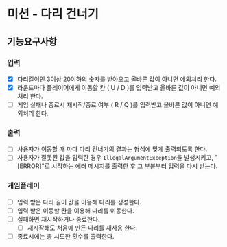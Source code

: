 # 미션 - 다리 건너기

## 기능요구사항

### 입력
- [x] 다리길이인 3이상 20이하의 숫자를 받아오고 올바른 값이 아니면 예외처리 한다.
- [x] 라운드마다 플레이어에게 이동할 칸 ( U / D )를 입력받고 올바른 값이 아니면 예외처리 한다.
- [ ] 게임 실패나 종료시 재시작/종료 여부 ( R / Q )를 입력받고 올바른 값이 아니면 예외처리 한다.

### 출력
- [ ] 사용자가 이동할 때 마다 다리 건너기의 결과는 형식에 맞게 출력되도록 한다.
- [ ] 사용자가 잘못된 값을 입력한 경우 `IllegalArgumentException`을 발생시키고, "[ERROR]"로 시작하는 에러 메시지를 출력한 후 그 부분부터 입력을 다시 받는다. 

### 게임플레이
- [ ] 입력 받은 다리 길이 값을 이용해 다리를 생성한다.
- [ ] 입력 받은 이동할 칸을 이용해 다리를 이동한다.
- [ ] 실패하면 재시작하거나 종료한다. 
  - [ ] 재시작해도 처음에 만든 다리를 재사용 한다.
- [ ] 종료시에는 총 시도한 횟수를 출력한다.